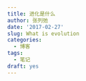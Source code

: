 ```yaml
---
title: 进化是什么
author: 张列弛
date: '2017-02-27'
slug: What is evolution
categories:
  - 博客
tags:
  - 笔记
draft: yes
---
```


